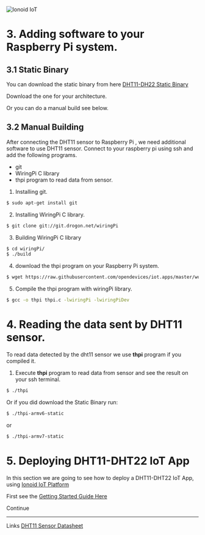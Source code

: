 ![Ionoid IoT](https://github.com/opendevices/iot.apps/blob/master/doc/img/IonoidIoTsmall.png)
# 3. Adding software to your Raspberry Pi system.


## 3.1 Static Binary

You can download the static binary from here [DHT11-DH22 Static Binary](https://github.com/opendevices/iot.apps/tree/master/workshop-temperature-humidty-dht11-dht22/bin)

Download the one for your architecture.

Or you can do a manual build see below.


## 3.2 Manual Building 

After connecting the DHT11 sensor to Raspberry Pi , we need additional software to use
DHT11 sensor. Connect to your raspberry pi using ssh and add the following programs.

 - git
 - WiringPi C library
 - thpi program to read data from sensor.

  1. Installing git.

```bash
$ sudo apt-get install git
```

  2. Installing  WiringPi C library.

```bash
$ git clone git://git.drogon.net/wiringPi
```

  3. Building WiringPi C library

```bash
$ cd wiringPi/
$ ./build

```

  4. download the thpi program on your Raspberry Pi system.

```bash
$ wget https://raw.githubusercontent.com/opendevices/iot.apps/master/workshop-temperature-humidty-dht11-dht22/src/thpi.c

```

  5. Compile the thpi program with wiringPi library.

```bash
$ gcc -o thpi thpi.c -lwiringPi -lwiringPiDev
```

# 4. Reading the data sent by DHT11 sensor.

To read data detected by the dht11 sensor we use **thpi** program if you
compiled it.

  1. Execute **thpi** program to read data from sensor  and see the result on your ssh terminal.

```bash
$ ./thpi
```


Or if you did download the Static Binary run:


```bash
$ ./thpi-armv6-static
```

or

```bash
$ ./thpi-armv7-static
```


# 5. Deploying DHT11-DHT22 IoT App

In this section we are going to see how to deploy a DHT11-DHT22 IoT App,
using [Ionoid IoT Platform](https://dashboard.ionoid.io)

First see the [Getting Started Guide
Here](https://github.com/opendevices/iot.apps/blob/master/gettingstarted/README.md)


Continue


---
Links
[DHT11 Sensor Datasheet](https://components101.com/dht11-temperature-sensor)
